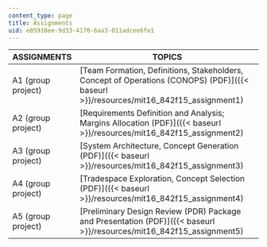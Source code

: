 ```yaml
---
content_type: page
title: Assignments
uid: e05910ee-9d33-4170-6aa3-011adcee6fe1
---
```


| ASSIGNMENTS | TOPICS |
| --- | --- |
| A1 (group project) | [Team Formation, Definitions, Stakeholders, Concept of Operations (CONOPS) (PDF)]({{< baseurl >}}/resources/mit16_842f15_assignment1) |
| A2 (group project) | [Requirements Definition and Analysis; Margins Allocation (PDF)]({{< baseurl >}}/resources/mit16_842f15_assignment2) |
| A3 (group project) | [System Architecture, Concept Generation (PDF)]({{< baseurl >}}/resources/mit16_842f15_assignment3) |
| A4 (group project) | [Tradespace Exploration, Concept Selection (PDF)]({{< baseurl >}}/resources/mit16_842f15_assignment4) |
| A5 (group project) | [Preliminary Design Review (PDR) Package and Presentation (PDF)]({{< baseurl >}}/resources/mit16_842f15_assignment5)